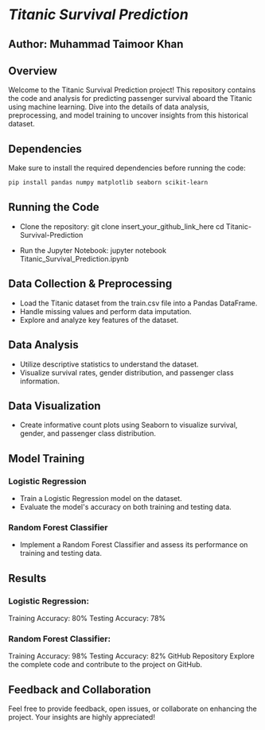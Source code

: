 # _Titanic Survival Prediction_

## Author: Muhammad Taimoor Khan

## Overview

Welcome to the Titanic Survival Prediction project! This repository contains the code and analysis for predicting passenger survival aboard the Titanic using machine learning. Dive into the details of data analysis, preprocessing, and model training to uncover insights from this historical dataset.

## Dependencies

Make sure to install the required dependencies before running the code:

```bash
pip install pandas numpy matplotlib seaborn scikit-learn
```

## Running the Code

- Clone the repository:
git clone insert_your_github_link_here
cd Titanic-Survival-Prediction

- Run the Jupyter Notebook:
jupyter notebook Titanic_Survival_Prediction.ipynb

## Data Collection & Preprocessing
- Load the Titanic dataset from the train.csv file into a Pandas DataFrame.
- Handle missing values and perform data imputation.
- Explore and analyze key features of the dataset.

## Data Analysis
- Utilize descriptive statistics to understand the dataset.
- Visualize survival rates, gender distribution, and passenger class information.

## Data Visualization
- Create informative count plots using Seaborn to visualize survival, gender, and passenger class distribution.

## Model Training
### Logistic Regression
- Train a Logistic Regression model on the dataset.
- Evaluate the model's accuracy on both training and testing data.

### Random Forest Classifier
- Implement a Random Forest Classifier and assess its performance on training and testing data.

## Results
### Logistic Regression:

Training Accuracy: 80%
Testing Accuracy: 78%

### Random Forest Classifier:

Training Accuracy: 98%
Testing Accuracy: 82%
GitHub Repository
Explore the complete code and contribute to the project on GitHub.

## Feedback and Collaboration
Feel free to provide feedback, open issues, or collaborate on enhancing the project. Your insights are highly appreciated!
